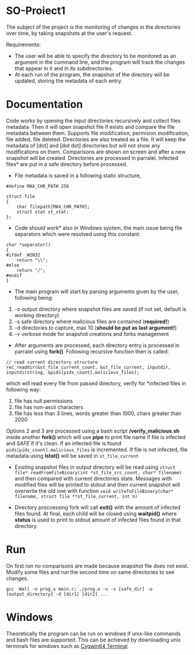 # SO-Proiect1
The subject of the project is the monitoring of changes in the directories over time, by taking snapshots at the user's request.

Requirements:
* The user will be able to specify the directory to be monitored as an argument in the command line, and the program will track the changes that appear in it and in its subdirectories.
* At each run of the program, the snapshot of the directory will be updated, storing the metadata of each entry.

# Documentation
Code works by opening the input directories recursively and collect files metadata. Then it will open snapshot file if exists and compare the file metadata between them. Supports file modification, permision modification, file added, file deleted. Directories are also treated as a file. It will keep the metadata of [dot] and [dot dot] directories but will not show any modifications on them. Comparisons are shown on screen and after a new snapshot will be created. Directories are processed in parralel. Infected files* are put in a safe directory before processed.

* File metadata is saved in a following static structure,
```
#define MAX_CHR_PATH 256

struct file
{
    char filepath[MAX_CHR_PATH];
    struct stat st_stat;
};
```

* Code should work* also in Windows system, the main issue being file separators which were resolved using this constant:
```
char *separator()
{
#ifdef _WIN32
    return "\\";
#else
    return "/";
#endif
}
```
* The main program will start by parsing arguments given by the user, following being:
1. -o output directory where snapshot files are saved (if not set, default is working directory)
2. -s safe directory where malicious files are contained (**required!**)
3. -d directories to capture, max 10 (**should be put as last argument!**)
4. -v verbose mode for snapshot creations and forks management

* After arguments are processed, each directory entry is processed in parralel using **fork()**. Following recursive function then is called:
```
// read current directory structure
rec_readdir(&st_file_current_count, &st_file_current, inputdir, inputdirstring, &pids[pids_count].malicious_files);
```
which will read every file from passed directory, verify for *infected files in following way:
1. file has null permissions
2. file has non-ascii characters
3. file has less than 3 lines, words greater than 1000, chars greater than 2000

Options 2 and 3 are processed using a bash script **/verify_malicious.sh** inside another **fork()** which will use **pipe** to print file name if file is infected and *SAFE* if it's clean. If an infected file is found ```pids[pids_count].malicious_files``` is incremented. If file is not infected, file metadata using **lstat()** will be saved in ```st_file_current```

* Existing snapshot files in output directory will be read using ```struct file* readFromFileBinary(int *st_file_src_count, char* filename)``` and then compared with current directories state. Messages with modified files will be printed to stdout and then current snapshot will overwrite the old one with function ```void writeToFileBinary(char* filename, struct file **st_file_current, int n)```

* Directory proccessing fork will call **exit()** with the amount of infected files found. At final, each child will be closed using **waitpid()** where **status** is used to print to stdout amount of infected files found in that directory.

# Run
On first run no comparisons are made because snapshot file does not exist. Modify some files and run the second time on same directories to see changes.

`gcc -Wall -o prog.x main.c; ./prog.x -v -s [safe_dir] -o [output_directory] -d [dir1] [dir2] ...`

# Windows
Theoretically the program can be run on windows if unix-like commands and bash files are supported. This can be achieved by downloading unix terminals for windows such as [Cygwin64 Terminal](https://www.cygwin.com) 
